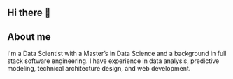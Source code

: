 ## Hi there 👋

## About me

I'm a Data Scientist with a Master’s in Data Science and a background in full stack software engineering. I have experience in data analysis, predictive modeling, technical architecture design, and web development.

<!--
**sharonolivia/sharonolivia** is a ✨ _special_ ✨ repository because its `README.md` (this file) appears on your GitHub profile.

Here are some ideas to get you started:

- 🔭 I’m currently working on ...
- 🌱 I’m currently learning ...
- 👯 I’m looking to collaborate on ...
- 🤔 I’m looking for help with ...
- 💬 Ask me about ...
- 📫 How to reach me: ...
- 😄 Pronouns: ...
- ⚡ Fun fact: ...
-->
